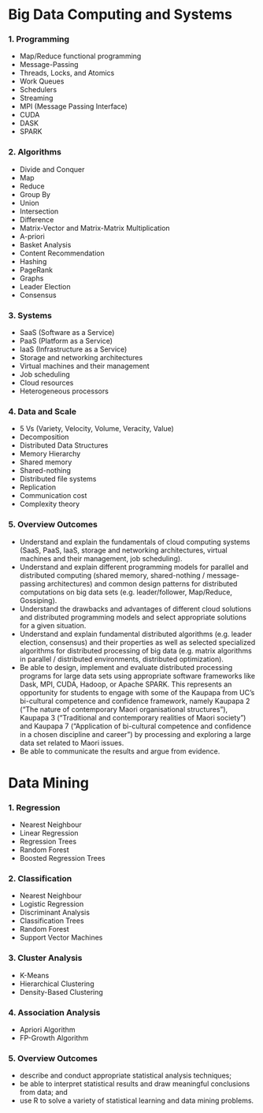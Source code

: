 # Big Data Computing and Systems

### 1. Programming
- Map/Reduce functional programming
- Message-Passing
- Threads, Locks, and Atomics
- Work Queues
- Schedulers
- Streaming
- MPI (Message Passing Interface)
- CUDA
- DASK
- SPARK

### 2. Algorithms
- Divide and Conquer
- Map
- Reduce
- Group By
- Union
- Intersection
- Difference
- Matrix-Vector and Matrix-Matrix Multiplication
- A-priori
- Basket Analysis
- Content Recommendation
- Hashing
- PageRank
- Graphs
- Leader Election
- Consensus

### 3. Systems
- SaaS (Software as a Service)
- PaaS (Platform as a Service)
- IaaS (Infrastructure as a Service)
- Storage and networking architectures
- Virtual machines and their management
- Job scheduling
- Cloud resources
- Heterogeneous processors

### 4. Data and Scale
- 5 Vs (Variety, Velocity, Volume, Veracity, Value)
- Decomposition
- Distributed Data Structures
- Memory Hierarchy
- Shared memory
- Shared-nothing
- Distributed file systems
- Replication
- Communication cost
- Complexity theory

### 5. Overview Outcomes
- Understand and explain the fundamentals of cloud computing systems (SaaS, PaaS, IaaS, storage and networking architectures, virtual machines and their management, job scheduling).
- Understand and explain different programming models for parallel and distributed computing (shared memory, shared-nothing / message-passing architectures) and common design patterns for distributed computations on big data sets (e.g. leader/follower, Map/Reduce, Gossiping).
- Understand the drawbacks and advantages of different cloud solutions and distributed programming models and select appropriate solutions for a given situation.
- Understand and explain fundamental distributed algorithms (e.g. leader election, consensus) and their properties as well as selected specialized algorithms for distributed processing of big data (e.g. matrix algorithms in parallel / distributed environments, distributed optimization).
- Be able to design, implement and evaluate distributed processing programs for large data sets using appropriate software frameworks like Dask, MPI, CUDA, Hadoop, or Apache SPARK. This represents an opportunity for students to engage with some of the Kaupapa from UC’s bi-cultural competence and confidence framework, namely Kaupapa 2 (“The nature of contemporary Maori organisational structures”), Kaupapa 3 (“Traditional and contemporary realities of Maori society”) and Kaupapa 7 (“Application of bi-cultural competence and confidence in a chosen discipline and career”) by processing and exploring a large data set related to Maori issues.
- Be able to communicate the results and argue from evidence.


# Data Mining

### 1. Regression
  - Nearest Neighbour
  - Linear Regression
  - Regression Trees
  - Random Forest
  - Boosted Regression Trees

### 2. Classification
  - Nearest Neighbour
  - Logistic Regression
  - Discriminant Analysis
  - Classification Trees
  - Random Forest
  - Support Vector Machines

### 3. Cluster Analysis
  - K-Means
  - Hierarchical Clustering
  - Density-Based Clustering

### 4. Association Analysis
  - Apriori Algorithm
  - FP-Growth Algorithm

### 5. Overview Outcomes
- describe and conduct appropriate statistical analysis techniques;
- be able to interpret statistical results and draw meaningful conclusions from data; and
- use R to solve a variety of statistical learning and data mining problems.


